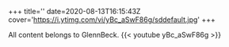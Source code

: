 +++
title=''
date=2020-08-13T16:15:43Z
cover='https://i.ytimg.com/vi/yBc_aSwF86g/sddefault.jpg'
+++

All content belongs to GlennBeck.
{{< youtube yBc_aSwF86g >}}
